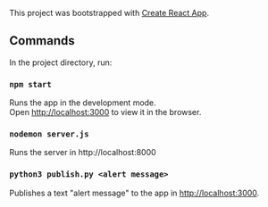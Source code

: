 This project was bootstrapped with [Create React App](https://github.com/facebook/create-react-app).

## Commands

In the project directory, run:

### `npm start`

Runs the app in the development mode.<br>
Open [http://localhost:3000](http://localhost:3000) to view it in the browser.

### `nodemon server.js`

Runs the server in http://localhost:8000

### `python3 publish.py <alert message>`

Publishes a text "alert message" to the app in [http://localhost:3000](http://localhost:3000).
